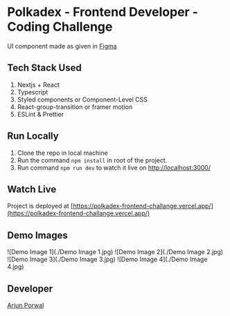 # Polkadex - Frontend Developer - Coding Challenge

UI component made as given in [Figma](https://www.figma.com/proto/6toqGDBQmJuw8NB8z5TQN4/Search-Challenge?page-id=0%3A1&node-id=2%3A1388&viewport=383%2C430%2C0.47&scaling=scale-down&starting-point-node-id=2%3A443&show-proto-sidebar=1)

## Tech Stack Used 
1. Nextjs + React
2. Typescript
3. Styled components or Component-Level CSS
4. React-group-transition or framer motion
6. ESLint & Prettier

## Run Locally
1. Clone the repo in local machine
2. Run the command `npm install` in root of the project.
3. Run command `npm run dev` to watch it live on [http://localhost:3000/](http://localhost:3000/) 

## Watch Live
Project is deployed at [https://polkadex-frontend-challange.vercel.app/](https://polkadex-frontend-challange.vercel.app/)

## Demo Images
![Demo Image 1](./Demo Image 1.jpg)
![Demo Image 2](./Demo Image 2.jpg)
![Demo Image 3](./Demo Image 3.jpg)
![Demo Image 4](./Demo Image 4.jpg)

## Developer
[Arjun Porwal](https://github.com/ap211unitech/)